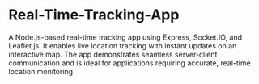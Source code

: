 # Real-Time-Tracking-App
A Node.js-based real-time tracking app using Express, Socket.IO, and Leaflet.js. It enables live location tracking with instant updates on an interactive map. The app demonstrates seamless server-client communication and is ideal for applications requiring accurate, real-time location monitoring.
